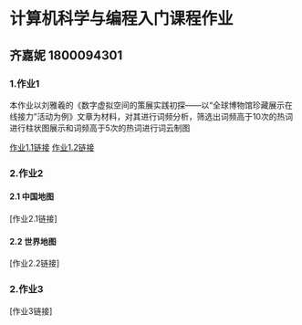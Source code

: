 # 计算机科学与编程入门课程作业
## 齐嘉妮 1800094301

### 1.作业1
本作业以刘雅羲的《数字虚拟空间的策展实践初探——以“全球博物馆珍藏展示在线接力”活动为例》文章为材料，对其进行词频分析，筛选出词频高于10次的热词进行柱状图展示和词频高于5次的热词进行词云制图

[作业1.1链接](https://jianiqi.github.io/wordfreq_file.html)
[作业1.2链接](https://jianiqi.github.io/wordfreq_file.html)


### 2.作业2
#### 2.1 中国地图
[作业2.1链接]

#### 2.2 世界地图
[作业2.2链接]

### 2.作业3
[作业3链接]
